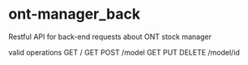 # ont-manager_back
Restful API for back-end requests about ONT stock manager

valid operations
GET /
GET POST /model
GET PUT DELETE /model/id
